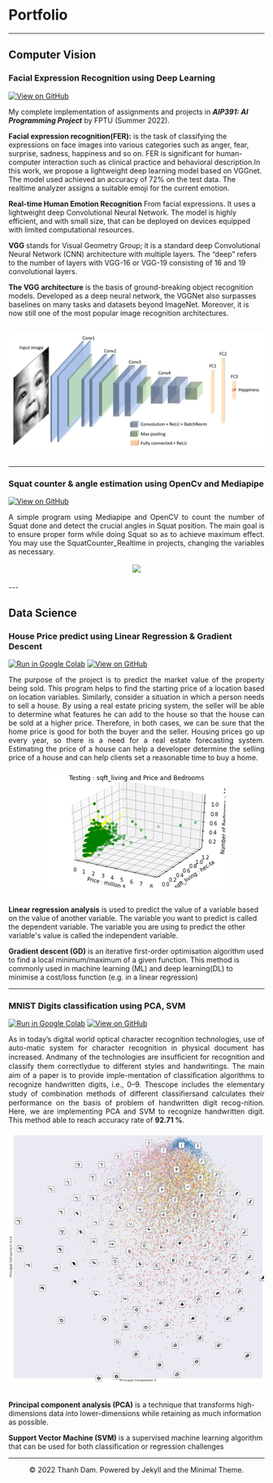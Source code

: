 # Portfolio
---
## Computer Vision

### Facial Expression Recognition using Deep Learning	
[![View on GitHub](https://img.shields.io/badge/GitHub-View_on_GitHub-blue?logo=GitHub)](https://github.com/DamNT055/Facial-expression-recognition-Vgg)

My complete implementation of assignments and projects in ***AIP391: AI Programming Project*** by FPTU (Summer 2022).

**Facial expression recognition(FER):** is the task of classifying the expressions on face images into various categories such as anger, fear, surprise, sadness, happiness and so on. FER is significant for human-computer interaction such as clinical practice and behavioral description.In this work, we propose a lightweight deep learning model based on VGGnet. The model used achieved an accuracy of 72% on the test data. The realtime analyzer assigns a suitable emoji for the current emotion.

**Real-time Human Emotion Recognition** From facial expressions. It uses a lightweight deep Convolutional Neural Network. The model is highly efficient, and with small size, that can be deployed on devices equipped with limited computational resources. 

**VGG** stands for Visual Geometry Group; it is a standard deep Convolutional Neural Network (CNN) architecture with multiple layers. The “deep” refers to the number of layers with VGG-16 or VGG-19 consisting of 16 and 19 convolutional layers.

**The VGG architecture** is the basis of ground-breaking object recognition models. Developed as a deep neural network, the VGGNet also surpasses baselines on many tasks and datasets beyond ImageNet. Moreover, it is now still one of the most popular image recognition architectures.

<br>
<center><img src="https://github.com/DamNT055/Facial-expression-recognition-Vgg/blob/main/images/architecture.jpeg?raw=true"/></center>
<br>

---
### Squat counter & angle estimation using OpenCv and Mediapipe	

[![View on GitHub](https://img.shields.io/badge/GitHub-View_on_GitHub-blue?logo=GitHub)](https://github.com/DamNT055/SquatCounter)


<div style="text-align: justify">A simple program using Mediapipe and OpenCV to count the number of Squat done and detect the crucial angles in Squat position. The main goal is to ensure proper form while doing Squat so as to achieve maximum effect. You may use the SquatCounter_Realtime in projects, changing the variables as necessary.
</div>

<br>
<center><img src="https://github.com/DamNT055/SquatCounter/raw/main/images/yt_squat.gif"/></center>
<br>
---


## Data Science

### House Price predict using Linear Regression & Gradient Descent

[![Run in Google Colab](https://img.shields.io/badge/Colab-Run_in_Google_Colab-blue?logo=Google&logoColor=FDBA18)](https://drive.google.com/file/d/1tqjjYsYfm_FYFOCcgNJFBVhDge_-49Vu/view?usp=sharing)
[![View on GitHub](https://img.shields.io/badge/GitHub-View_on_GitHub-blue?logo=GitHub)](https://github.com/DamNT055/House-predict-using-LR-GD)

<div style="text-align: justify">The purpose of the project is to predict the market value of the property being sold. This program helps to find the starting price of a location based on location variables. Similarly, consider a situation in which a person needs to sell a house. By using a real estate pricing system, the seller will be able to determine what features he can add to the house so that the house can be sold at a higher price. Therefore, in both cases, we can be sure that the home price is good for both the buyer and the seller. Housing prices go up every year, so there is a need for a real estate forecasting system. Estimating the price of a house can help a developer determine the selling price of a house and can help clients set a reasonable time to buy a home.</div>
<br>
<center><img src="images/download.png"/></center>
<br>

**Linear regression analysis** is used to predict the value of a variable based on the value of another variable. The variable you want to predict is called the dependent variable. The variable you are using to predict the other variable's value is called the independent variable.

**Gradient descent (GD)** is an iterative first-order optimisation algorithm used to find a local minimum/maximum of a given function. This method is commonly used in machine learning (ML) and deep learning(DL) to minimise a cost/loss function (e.g. in a linear regression)

---
### MNIST Digits classification using PCA, SVM
[![Run in Google Colab](https://img.shields.io/badge/Colab-Run_in_Google_Colab-blue?logo=Google&logoColor=FDBA18)](https://drive.google.com/file/d/1WZ0ntqOfyH-oCf0l6dTqphlnl_w3Kqs3/view?usp=sharing)
[![View on GitHub](https://img.shields.io/badge/GitHub-View_on_GitHub-blue?logo=GitHub)](https://github.com/DamNT055/MNIST-Digits-classification-PCA-SVM)

<div style="text-align: justify">As in today’s digital world optical character recognition technologies, use of auto-matic system for character recognition in physical document has increased. Andmany of the technologies are insufﬁcient for recognition and classify them correctlydue to different styles and handwritings. The main aim of a paper is to provide imple-mentation of classiﬁcation algorithms to recognize handwritten digits, i.e., 0–9. Thescope includes the elementary study of combination methods of different classiﬁersand calculates their performance on the basis of problem of handwritten digit recog-nition. Here, we are implementing PCA and SVM to recognize handwritten digit. This method able to reach accuracy rate of <b>92.71 %</b>.</div>
<br>
<center><img src="images/digit.png"/></center>
<br>

**Principal component analysis (PCA)** is a technique that transforms high-dimensions data into lower-dimensions while retaining as much information as possible.

**Support Vector Machine (SVM)** is a supervised machine learning algorithm that can be used for both classification or regression challenges


---

<center>© 2022 Thanh Dam. Powered by Jekyll and the Minimal Theme.</center>

